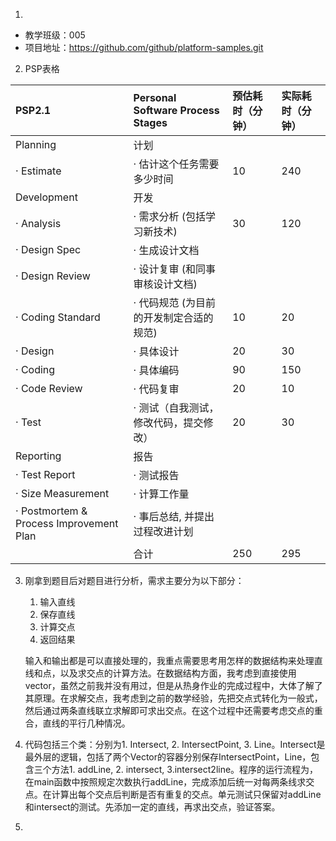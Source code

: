 1. 

- 教学班级：005
- 项目地址：https://github.com/github/platform-samples.git

2. PSP表格

| PSP2.1                                  | Personal Software Process Stages        | 预估耗时（分钟） | 实际耗时（分钟） |
| :-------------------------------------- | :-------------------------------------- | :--------------- | :--------------- |
| Planning                                | 计划                                    |                  |                  |
| · Estimate                              | · 估计这个任务需要多少时间              | 10               | 240              |
| Development                             | 开发                                    |                  |                  |
| · Analysis                              | · 需求分析 (包括学习新技术)             | 30               | 120              |
| · Design Spec                           | · 生成设计文档                          |                  |                  |
| · Design Review                         | · 设计复审 (和同事审核设计文档)         |                  |                  |
| · Coding Standard                       | · 代码规范 (为目前的开发制定合适的规范) | 10               | 20               |
| · Design                                | · 具体设计                              | 20               | 30               |
| · Coding                                | · 具体编码                              | 90               | 150              |
| · Code Review                           | · 代码复审                              | 20               | 10               |
| · Test                                  | · 测试（自我测试，修改代码，提交修改）  | 20               | 30               |
| Reporting                               | 报告                                    |                  |                  |
| · Test Report                           | · 测试报告                              |                  |                  |
| · Size Measurement                      | · 计算工作量                            |                  |                  |
| · Postmortem & Process Improvement Plan | · 事后总结, 并提出过程改进计划          |                  |                  |
|                                         | 合计                                    | 250              | 295              |

 

3. 刚拿到题目后对题目进行分析，需求主要分为以下部分：

   1. 输入直线
   2. 保存直线
   3. 计算交点
   4. 返回结果

   输入和输出都是可以直接处理的，我重点需要思考用怎样的数据结构来处理直线和点，以及求交点的计算方法。在数据结构方面，我考虑到直接使用vector，虽然之前我并没有用过，但是从热身作业的完成过程中，大体了解了其原理。在求解交点，我考虑到之前的数学经验，先把交点式转化为一般式，然后通过两条直线联立求解即可求出交点。在这个过程中还需要考虑交点的重合，直线的平行几种情况。

4. 代码包括三个类：分别为1. Intersect, 2. IntersectPoint, 3. Line。Intersect是最外层的逻辑，包括了两个Vector的容器分别保存IntersectPoint，Line，包含三个方法1. addLine, 2. intersect, 3.intersect2line。程序的运行流程为，在main函数中按照规定次数执行addLine，完成添加后统一对每两条线求交点。在计算出每个交点后判断是否有重复的交点。单元测试只保留对addLine和intersect的测试。先添加一定的直线，再求出交点，验证答案。
5. 

